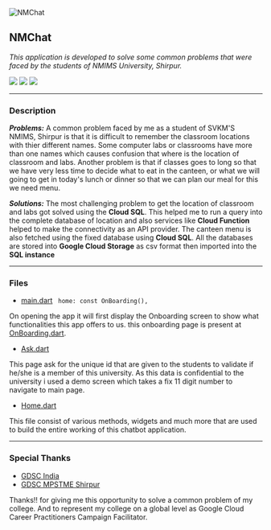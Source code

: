 ![NMChat](./assets/images/robo.png)
## NMChat

*This application is developed to solve some common problems that were faced by the students of NMIMS University, Shirpur.*

<img src="./assets/glimpse/onboard1.png">
<img src="./assets/glimpse/onboard2.png">
<img src="./assets/glimpse/onboard3.png">

---

### Description
***Problems:*** A common problem faced by me as a student of SVKM'S NMIMS, Shirpur is that it is difficult to remember the classroom locations with thier different names. Some computer labs or classrooms have more than one names which causes confusion that where is the location of classroom and labs.
Another problem is that if classes goes to long so that we have very less time to decide what to eat in the canteen, or what we will going to get in today's lunch or dinner so that we can plan our meal for this we need menu.

***Solutions:*** The most challenging problem to get the location of classroom and labs got solved using the **Cloud SQL**. This helped me to run a query into the complete database of location and also services like **Cloud Function** helped to make the connectivity as an API provider.
The canteen menu is also fetched using the fixed database using **Cloud SQL**.
All the databases are stored into **Google Cloud Storage** as csv format then imported into the **SQL instance**

---

### Files
- [main.dart](./lib/main.dart)
``` home: const OnBoarding(),```

On opening the app it will first display the Onboarding screen to show what functionalities this app offers to us.
this onboarding page is present at [OnBoarding.dart](./lib/OnBoarding/OnBoarding.dart).

- [Ask.dart](./lib/Ask/Ask.dart)

This page ask for the unique id that are given to the students to validate if he/she is a member of this university.
As this data is confidential to the university i used a demo screen which takes a fix 11 digit number to navigate to main page.

- [Home.dart](./lib/HomePage/HomePage.dart)

This file consist of various methods, widgets and much more that are used to build the entire working of this chatbot application.

---

### Special Thanks
- [GDSC India]()
- [GDSC MPSTME Shirpur]()

Thanks!! for giving me this opportunity to solve a common problem of my college. And to represent my college on a global level as Google Cloud Career Practitioners Campaign Facilitator.